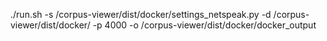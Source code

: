 ./run.sh -s <path-to>/corpus-viewer/dist/docker/settings_netspeak.py -d <path-to>/corpus-viewer/dist/docker/ -p 4000 -o <path-to>/corpus-viewer/dist/docker/docker_output
 
